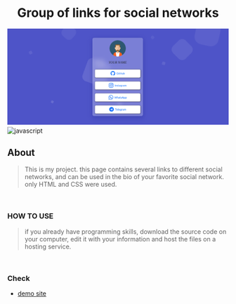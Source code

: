 <h1 align="center">Group of links for social networks</h1>

<img src="images-readme/principal.png">


<!-- Garis Lurus -->
<img align="center" src="https://user-images.githubusercontent.com/73097560/115834477-dbab4500-a447-11eb-908a-139a6edaec5c.gif" alt="javascript" width="1000"/> 
<!-- End -->


## About 
>This is my project. this page contains several links to different social networks, and can be used in the bio of your favorite social network. only HTML and CSS were used.

<br>

### HOW TO USE

>if you already have programming skills,
download the source code on your computer, edit it with your information and host the files on a hosting service.

<br>

### Check

-  <a href="https://links-free.vercel.app/" target="_blank">demo site</a>